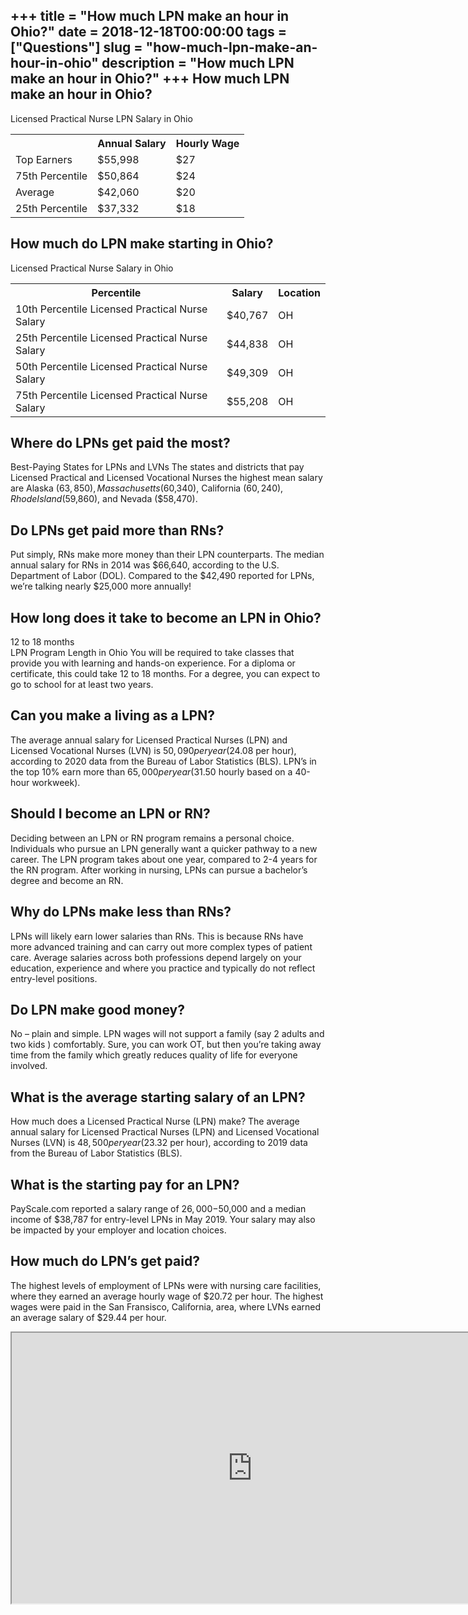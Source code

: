 +++
title = "How much LPN make an hour in Ohio?"
date = 2018-12-18T00:00:00
tags = ["Questions"]
slug = "how-much-lpn-make-an-hour-in-ohio"
description = "How much LPN make an hour in Ohio?"
+++
How much LPN make an hour in Ohio?
----------------------------------

Licensed Practical Nurse LPN Salary in Ohio

<table><tr><th></th><th>Annual Salary</th><th>Hourly Wage</th></tr><tr><td>Top Earners</td><td>$55,998</td><td>$27</td></tr><tr><td>75th Percentile</td><td>$50,864</td><td>$24</td></tr><tr><td>Average</td><td>$42,060</td><td>$20</td></tr><tr><td>25th Percentile</td><td>$37,332</td><td>$18</td></tr></table>

How much do LPN make starting in Ohio?
--------------------------------------

Licensed Practical Nurse Salary in Ohio

<table><tr><th>Percentile</th><th>Salary</th><th>Location</th></tr><tr><td>10th Percentile Licensed Practical Nurse Salary</td><td>$40,767</td><td>OH</td></tr><tr><td>25th Percentile Licensed Practical Nurse Salary</td><td>$44,838</td><td>OH</td></tr><tr><td>50th Percentile Licensed Practical Nurse Salary</td><td>$49,309</td><td>OH</td></tr><tr><td>75th Percentile Licensed Practical Nurse Salary</td><td>$55,208</td><td>OH</td></tr></table>

Where do LPNs get paid the most?
--------------------------------

Best-Paying States for LPNs and LVNs The states and districts that pay Licensed Practical and Licensed Vocational Nurses the highest mean salary are Alaska ($63,850), Massachusetts ($60,340), California ($60,240), Rhode Island ($59,860), and Nevada ($58,470).

Do LPNs get paid more than RNs?
-------------------------------

Put simply, RNs make more money than their LPN counterparts. The median annual salary for RNs in 2014 was $66,640, according to the U.S. Department of Labor (DOL). Compared to the $42,490 reported for LPNs, we’re talking nearly $25,000 more annually!

How long does it take to become an LPN in Ohio?
-----------------------------------------------

12 to 18 months  
LPN Program Length in Ohio You will be required to take classes that provide you with learning and hands-on experience. For a diploma or certificate, this could take 12 to 18 months. For a degree, you can expect to go to school for at least two years.

Can you make a living as a LPN?
-------------------------------

The average annual salary for Licensed Practical Nurses (LPN) and Licensed Vocational Nurses (LVN) is $50,090 per year ($24.08 per hour), according to 2020 data from the Bureau of Labor Statistics (BLS). LPN’s in the top 10% earn more than $65,000 per year ($31.50 hourly based on a 40-hour workweek).

Should I become an LPN or RN?
-----------------------------

Deciding between an LPN or RN program remains a personal choice. Individuals who pursue an LPN generally want a quicker pathway to a new career. The LPN program takes about one year, compared to 2-4 years for the RN program. After working in nursing, LPNs can pursue a bachelor’s degree and become an RN.

Why do LPNs make less than RNs?
-------------------------------

LPNs will likely earn lower salaries than RNs. This is because RNs have more advanced training and can carry out more complex types of patient care. Average salaries across both professions depend largely on your education, experience and where you practice and typically do not reflect entry-level positions.

Do LPN make good money?
-----------------------

No – plain and simple. LPN wages will not support a family (say 2 adults and two kids ) comfortably. Sure, you can work OT, but then you’re taking away time from the family which greatly reduces quality of life for everyone involved.

What is the average starting salary of an LPN?
----------------------------------------------

 How much does a Licensed Practical Nurse (LPN) make? The average annual salary for Licensed Practical Nurses (LPN) and Licensed Vocational Nurses (LVN) is $48,500 per year ($23.32 per hour), according to 2019 data from the Bureau of Labor Statistics (BLS).

What is the starting pay for an LPN?
------------------------------------

PayScale.com reported a salary range of $26,000-$50,000 and a median income of $38,787 for entry-level LPNs in May 2019. Your salary may also be impacted by your employer and location choices.

How much do LPN’s get paid?
---------------------------

The highest levels of employment of LPNs were with nursing care facilities, where they earned an average hourly wage of $20.72 per hour. The highest wages were paid in the San Fransisco, California, area, where LVNs earned an average salary of $29.44 per hour.

<iframe allow="accelerometer; autoplay; clipboard-write; encrypted-media; gyroscope; picture-in-picture" allowfullscreen="" class="__youtube_prefs__  epyt-is-override  no-lazyload" data-no-lazy="1" data-origheight="433" data-origwidth="770" data-skipgform_ajax_framebjll="" height="433" id="_ytid_84425" loading="lazy" src="https://www.youtube.com/embed/RdcL6qXUkK8?enablejsapi=1&autoplay=0&cc_load_policy=0&cc_lang_pref=&iv_load_policy=1&loop=0&modestbranding=0&rel=1&fs=1&playsinline=0&autohide=2&theme=dark&color=red&controls=1&" title="YouTube player" width="770"></iframe>